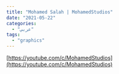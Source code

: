 ```yaml
---
title: "Mohamed Salah | MohamedStudios"
date: "2021-05-22"
categories:
  - "عربي"
tags:
  - "graphics"
---
```


[https://youtube.com/c/MohamedStudios](https://youtube.com/c/MohamedStudios)
